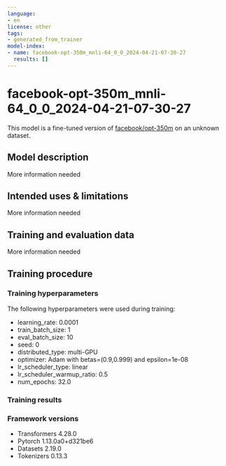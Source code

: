 ```yaml
---
language:
- en
license: other
tags:
- generated_from_trainer
model-index:
- name: facebook-opt-350m_mnli-64_0_0_2024-04-21-07-30-27
  results: []
---
```


<!-- This model card has been generated automatically according to the information the Trainer had access to. You
should probably proofread and complete it, then remove this comment. -->

# facebook-opt-350m_mnli-64_0_0_2024-04-21-07-30-27

This model is a fine-tuned version of [facebook/opt-350m](https://huggingface.co/facebook/opt-350m) on an unknown dataset.

## Model description

More information needed

## Intended uses & limitations

More information needed

## Training and evaluation data

More information needed

## Training procedure

### Training hyperparameters

The following hyperparameters were used during training:
- learning_rate: 0.0001
- train_batch_size: 1
- eval_batch_size: 10
- seed: 0
- distributed_type: multi-GPU
- optimizer: Adam with betas=(0.9,0.999) and epsilon=1e-08
- lr_scheduler_type: linear
- lr_scheduler_warmup_ratio: 0.5
- num_epochs: 32.0

### Training results



### Framework versions

- Transformers 4.28.0
- Pytorch 1.13.0a0+d321be6
- Datasets 2.19.0
- Tokenizers 0.13.3
